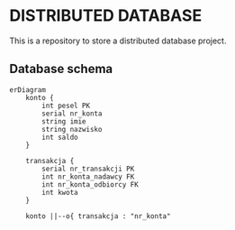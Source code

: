 # DISTRIBUTED DATABASE

This is a repository to store a distributed database project.


## Database schema

```mermaid
erDiagram
    konto {
        int pesel PK
        serial nr_konta
        string imie
        string nazwisko
        int saldo
    }

    transakcja {
        serial nr_transakcji PK
        int nr_konta_nadawcy FK
        int nr_konta_odbiorcy FK
        int kwota
    }

    konto ||--o{ transakcja : "nr_konta"

```
